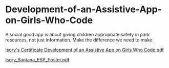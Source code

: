 # Development-of-an-Assistive-App-on-Girls-Who-Code
A social good app is about giving children appropriate safety in park resources, not just information. Make the difference we need to make.

[Isory's Certificate Development of an Assistive App on Girls Who Code.pdf](https://github.com/Isorym21/Development-of-an-Assistive-App-on-Girls-Who-Code/files/8827424/Isory.s.Certificate.Development.of.an.Assistive.App.on.Girls.Who.Code.pdf)

[Isory_Santana_ESP_Poster.pdf](https://github.com/Isorym21/Development-of-an-Assistive-App-on-Girls-Who-Code/files/8827427/Isory_Santana_ESP_Poster.pdf)

